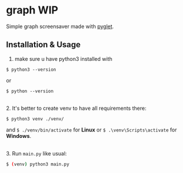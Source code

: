 # graph WIP
Simple graph screensaver made with [pyglet](https://pyglet.readthedocs.io/en/latest/index.html).  

## Installation & Usage
1. make sure u have python3 installed with

```
$ python3 --version
```

or

```
$ python --version
```
\
2. It's better to create venv to have all requirements there:

```
$ python3 venv ./venv/
```
and `$ ./venv/bin/activate` for **Linux** or `$ .\venv\Scripts\activate` for **Windows**.

\
3. Run `main.py` like usual:
```bash
$ (venv) python3 main.py
```

